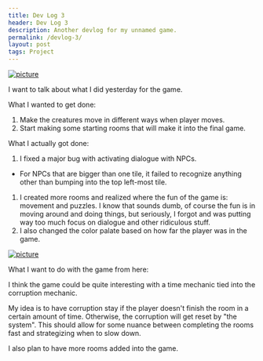 ```yaml
---
title: Dev Log 3
header: Dev Log 3
description: Another devlog for my unnamed game.
permalink: /devlog-3/
layout: post
tags: Project
---
```


[![picture](/assets/gifs/devlog/space_1.gif)](/assets/gifs/devlog/space_1.gif)

I want to talk about what I did yesterday for the game. 

What I wanted to get done:
1. Make the creatures move in different ways when player moves.
1. Start making some starting rooms that will make it into the final game.

What I actually got done:
1. I fixed a major bug with activating dialogue with NPCs.
 - For NPCs that are bigger than one tile, it failed to recognize anything other than bumping into the top left-most tile.
1. I created more rooms and realized where the fun of the game is: movement and puzzles. I know that sounds dumb, of course the fun is in moving around and doing things, but seriously, I forgot and was putting way too much focus on dialogue and other ridiculous stuff.
1. I also changed the color palate based on how far the player was in the game.

[![picture](/assets/gifs/devlog/space_2.gif)](/assets/gifs/devlog/space_1.gif)


What I want to do with the game from here:

I think the game could be quite interesting with a time mechanic tied into the corruption mechanic.

My idea is to have corruption stay if the player doesn't finish the room in a certain amount of time. Otherwise, the corruption will get reset by "the system". This should allow for some nuance between completing the rooms fast and strategizing when to slow down.

I also plan to have more rooms added into the game.
